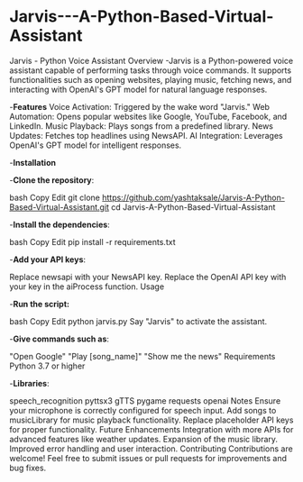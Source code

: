 # Jarvis---A-Python-Based-Virtual-Assistant
Jarvis - Python Voice Assistant
Overview
-Jarvis is a Python-powered voice assistant capable of performing tasks through voice commands. It supports functionalities such as opening websites, playing music, fetching news, and interacting with OpenAI's GPT model for natural language responses.

-**Features**
Voice Activation: Triggered by the wake word "Jarvis."
Web Automation: Opens popular websites like Google, YouTube, Facebook, and LinkedIn.
Music Playback: Plays songs from a predefined library.
News Updates: Fetches top headlines using NewsAPI.
AI Integration: Leverages OpenAI's GPT model for intelligent responses.

-**Installation**

-**Clone the repository**:

bash
Copy
Edit
git clone https://github.com/yashtaksale/Jarvis-A-Python-Based-Virtual-Assistant.git
cd Jarvis-A-Python-Based-Virtual-Assistant

-**Install the dependencies**:

bash
Copy
Edit
pip install -r requirements.txt

-**Add your API keys**:

Replace newsapi with your NewsAPI key.
Replace the OpenAI API key with your key in the aiProcess function.
Usage

-**Run the script:**

bash
Copy
Edit
python jarvis.py
Say "Jarvis" to activate the assistant.

-**Give commands such as**:

"Open Google"
"Play [song_name]"
"Show me the news"
Requirements
Python 3.7 or higher

-**Libraries**:

speech_recognition
pyttsx3
gTTS
pygame
requests
openai
Notes
Ensure your microphone is correctly configured for speech input.
Add songs to musicLibrary for music playback functionality.
Replace placeholder API keys for proper functionality.
Future Enhancements
Integration with more APIs for advanced features like weather updates.
Expansion of the music library.
Improved error handling and user interaction.
Contributing
Contributions are welcome! Feel free to submit issues or pull requests for improvements and bug fixes.
